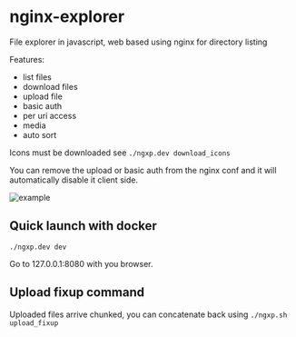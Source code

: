 # nginx-explorer
File explorer in javascript, web based
using nginx for directory listing

Features:
- list files
- download files
- upload file
- basic auth
- per uri access
- media
- auto sort

Icons must be downloaded see `./ngxp.dev download_icons`

You can remove the upload or basic auth from the nginx conf and it will automatically disable it client side.

![example](https://raw.github.com/izissise/nginx-explorer/master/images/example.png "Example")


## Quick launch with docker
```
./ngxp.dev dev
```
Go to 127.0.0.1:8080 with you browser.


## Upload fixup command

Uploaded files arrive chunked,
you can concatenate back using `./ngxp.sh upload_fixup`
